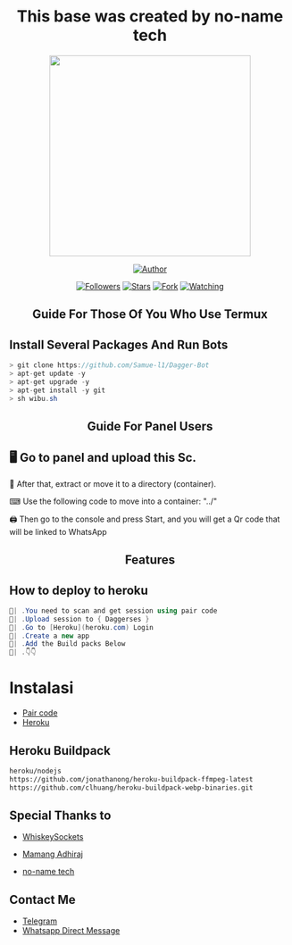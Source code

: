 <h1 align="center"> This base was created by no-name tech </h1>

<p align="center">
<img src="[https://telegra.ph/file/7fba1ad2920b3f745b885.jpg]([https://telegra.ph/file/dc401d2c40b761b6c8e10.jpg](https://telegra.ph/file/dc401d2c40b761b6c8e10.jpg))" width="360" height="360"/>
</p>

<p align="center">
<a href="https://github.com/Samue-l1"><img title="Author" src="https://img.shields.io/badge/Dagger-Bot?style=for-the-badge&logo=whatsapp"></a>
<p/>
<p align="center">
<a href="https://github.com/Samue-l1?tab=followers"><img title="Followers" src="https://img.shields.io/github/followers/zetsubococaebom?label=Followers&style=social"></a>
<a href="https://github.com/Samue-l1/Dagger-Bot/stargazers/"><img title="Stars" src="https://img.shields.io/github/stars/Samue-l1/Dagger-Bot?&style=social"></a>
<a href="https://github.com/Samue-l1/Dagger-Bot/network/members"><img title="Fork" src="https://img.shields.io/github/forks/zetsubococaebom/Zetsubo-Md?style=social"></a>
<a href="https://github.com/Samue-l1/Dagger-Bot/watchers"><img title="Watching" src="https://img.shields.io/github/watchers/zetsubococaebom/Zetsubo-Md?label=Watching&style=social"></a>
</p>
</a>
</p>  
<h2 align="center">Guide For Those Of You Who Use Termux</h2>

## Install Several Packages And Run Bots

```csharp
> git clone https://github.com/Samue-l1/Dagger-Bot
> apt-get update -y
> apt-get upgrade -y
> apt-get install -y git
> sh wibu.sh
````

<h2 align="center">Guide For Panel Users</h2>

## 🖥 Go to panel and upload this Sc.

 📝 After that, extract or move it to a directory (container).

 ⌨ Use the following code to move into a container: "../"

 🖨 Then go to the console and press Start, and you will get a Qr code that will be linked to WhatsApp

<h2 align="center">Features</h2>

## How to deploy to heroku

```csharp
🦠| .You need to scan and get session using pair code
🦠| .Upload session to { Daggerses }
🦠| .Go to [Heroku](heroku.com) Login 
🦠| .Create a new app
🦠| .Add the Build packs Below 
🦠| .👇👇
```
# Instalasi
* [Pair code](https://replit.com/@pesguru02/Classic-Pairing)
* [Heroku](  https://heroku.com/deploy?template=https://github.com/Samue-l1/Samue-l1)
## Heroku Buildpack
```bash
heroku/nodejs
https://github.com/jonathanong/heroku-buildpack-ffmpeg-latest
https://github.com/clhuang/heroku-buildpack-webp-binaries.git
```





## Special Thanks to

* [WhiskeySockets](https://github.com/WhiskeySockets)

* [Mamang Adhiraj](https://github.com/adiwajshing)

* [no-name tech](https://github.com/elizzybot)

## Contact Me
  
* [Telegram](@k_i_n_g_s_a_m)
* [Whatsapp Direct Message](https://api.whatsapp.com/send?phone=+2347038494997)
